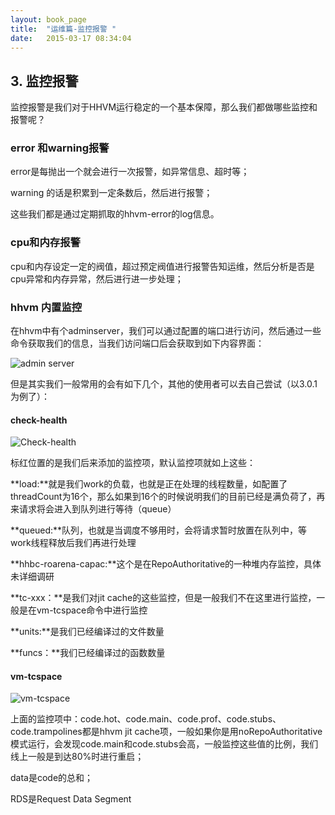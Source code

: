 ```yaml
---
layout: book_page
title:  "运维篇-监控报警 "
date:   2015-03-17 08:34:04
---
```

## 3. 监控报警

监控报警是我们对于HHVM运行稳定的一个基本保障，那么我们都做哪些监控和报警呢？

###	error 和warning报警

error是每抛出一个就会进行一次报警，如异常信息、超时等；

warning 的话是积累到一定条数后，然后进行报警；

这些我们都是通过定期抓取的hhvm-error的log信息。

### cpu和内存报警

cpu和内存设定一定的阀值，超过预定阀值进行报警告知运维，然后分析是否是cpu异常和内存异常，然后进行进一步处理；

### hhvm 内置监控

在hhvm中有个adminserver，我们可以通过配置的端口进行访问，然后通过一些命令获取我们的信息，当我们访问端口后会获取到如下内容界面：

![admin server](/hhvm/hhvm-in-action/imgs/monitor1.png)

但是其实我们一般常用的会有如下几个，其他的使用者可以去自己尝试（以3.0.1为例了）：

####	check-health
 
 ![Check-health](/hhvm/hhvm-in-action/imgs/monitor2.png)
 
标红位置的是我们后来添加的监控项，默认监控项就如上这些：

**load:**就是我们work的负载，也就是正在处理的线程数量，如配置了threadCount为16个，那么如果到16个的时候说明我们的目前已经是满负荷了，再来请求将会进入到队列进行等待（queue）

**queued:**队列，也就是当调度不够用时，会将请求暂时放置在队列中，等work线程释放后我们再进行处理

**hhbc-roarena-capac:**这个是在RepoAuthoritative的一种堆内存监控，具体未详细调研

**tc-xxx：**是我们对jit cache的这些监控，但是一般我们不在这里进行监控，一般是在vm-tcspace命令中进行监控

**units:**是我们已经编译过的文件数量

**funcs：**我们已经编译过的函数数量

####	vm-tcspace

 ![vm-tcspace](/hhvm/hhvm-in-action/imgs/monitor3.png)
 
上面的监控项中：code.hot、code.main、code.prof、code.stubs、code.trampolines都是hhvm jit
cache项，一般如果你是用noRepoAuthoritative模式运行，会发现code.main和code.stubs会高，一般监控这些值的比例，我们线上一般是到达80%时进行重启；

data是code的总和；

RDS是Request Data Segment

